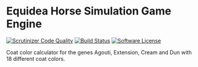 # Equidea Horse Simulation Game Engine
[![Scrutinizer Code Quality](https://scrutinizer-ci.com/g/Equidea/Engine/badges/quality-score.png?b=master)](https://scrutinizer-ci.com/g/Equidea/Engine/?branch=master)
[![Build Status](https://scrutinizer-ci.com/g/Equidea/Engine/badges/build.png?b=master)](https://scrutinizer-ci.com/g/Equidea/Engine/build-status/master)
[![Software License](https://img.shields.io/badge/license-MIT-brightgreen.svg?style=flat-square)](LICENSE)

Coat color calculator for the genes Agouti, Extension, Cream and Dun with 18 different coat colors.
